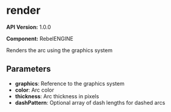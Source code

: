 # render

**API Version:** 1.0.0

**Component:** RebelENGINE

Renders the arc using the graphics system

## Parameters

- **graphics**: Reference to the graphics system
- **color**: Arc color
- **thickness**: Arc thickness in pixels
- **dashPattern**: Optional array of dash lengths for dashed arcs


